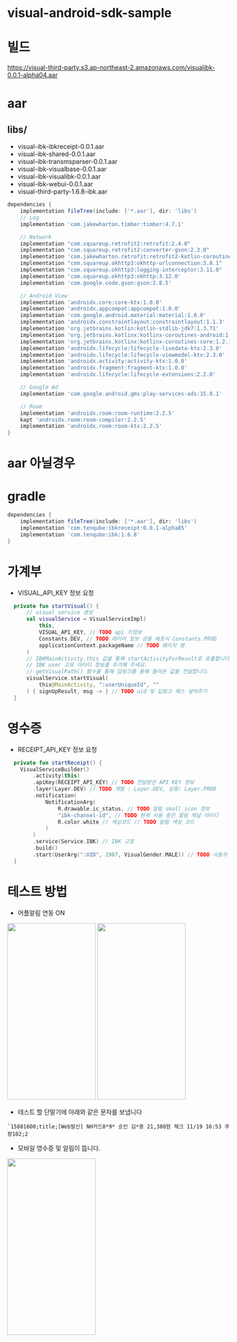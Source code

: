 # visual-android-sdk-sample

# 빌드
https://visual-third-party.s3.ap-northeast-2.amazonaws.com/visualibk-0.0.1-alpha04.aar

# aar
## libs/
- visual-ibk-ibkreceipt-0.0.1.aar
- visual-ibk-shared-0.0.1.aar
- visual-ibk-transmsparser-0.0.1.aar
- visual-ibk-visualbase-0.0.1.aar
- visual-ibk-visualibk-0.0.1.aar
- visual-ibk-webui-0.0.1.aar
- visual-third-party-1.6.8-ibk.aar

```gradle 
dependencies {
    implementation fileTree(include: ['*.aar'], dir: 'libs')
    // Log
    implementation 'com.jakewharton.timber:timber:4.7.1'

    // Network
    implementation "com.squareup.retrofit2:retrofit:2.4.0"
    implementation "com.squareup.retrofit2:converter-gson:2.3.0"
    implementation 'com.jakewharton.retrofit:retrofit2-kotlin-coroutines-adapter:0.9.2'
    implementation "com.squareup.okhttp3:okhttp-urlconnection:3.8.1"
    implementation "com.squareup.okhttp3:logging-interceptor:3.11.0"
    implementation 'com.squareup.okhttp3:okhttp:3.12.0'
    implementation 'com.google.code.gson:gson:2.8.5'

    // Android View
    implementation 'androidx.core:core-ktx:1.0.0'
    implementation 'androidx.appcompat:appcompat:1.0.0'
    implementation 'com.google.android.material:material:1.0.0'
    implementation 'androidx.constraintlayout:constraintlayout:1.1.3'
    implementation 'org.jetbrains.kotlin:kotlin-stdlib-jdk7:1.3.71'
    implementation 'org.jetbrains.kotlinx:kotlinx-coroutines-android:1.2.1'
    implementation 'org.jetbrains.kotlinx:kotlinx-coroutines-core:1.2.1'
    implementation 'androidx.lifecycle:lifecycle-livedata-ktx:2.3.0'
    implementation 'androidx.lifecycle:lifecycle-viewmodel-ktx:2.3.0'
    implementation 'androidx.activity:activity-ktx:1.0.0'
    implementation 'androidx.fragment:fragment-ktx:1.0.0'
    implementation 'androidx.lifecycle:lifecycle-extensions:2.2.0'

    // Google Ad
    implementation 'com.google.android.gms:play-services-ads:15.0.1'

    // Room
    implementation 'androidx.room:room-runtime:2.2.5'
    kapt 'androidx.room:room-compiler:2.2.5'
    implementation 'androidx.room:room-ktx:2.2.5'
}
```
# aar 아닐경우
# gradle
```gradle
dependencies {
    implementation fileTree(include: ['*.aar'], dir: 'libs')
    implementation 'com.tenqube:ibkreceipt:0.0.1-alpha05'
    implementation 'com.tenqube:ibk:1.6.8'
}
```

# 가계부
- VISUAL_API_KEY 정보 요청
```kotlin
  private fun startVisual() {
      // visual service 생성
      val visualService = VisualServiceImpl(
          this,
          VISUAL_API_KEY, // TODO api 키정보
          Constants.DEV, // TODO 레이어 정보 상용 배포시 Constants.PROD
          applicationContext.packageName // TODO 패키지 명
      )
      // IBKMainActivity.this 값을 통해 startActivityForResult로 호출합니다.
      // IBK user 고유 아이디 정보를 추가해 주세요.
      // getVisualPath() 함수를 통해 딥링크를 통해 들어온 값을 전달합니다.
      visualService.startVisual(
          this@MainActivity, ":userUniqueId", ""
      ) { signUpResult, msg -> } // TODO uid 및 딥링크 패스 넣어주기
  }
```

# 영수증
- RECEIPT_API_KEY 정보 요청
```kotlin
  private fun startReceipt() {
    VisualServiceBuilder()
        .activity(this)
        .apiKey(RECEIPT_API_KEY) // TODO 전달받은 API KEY 정보
        .layer(Layer.DEV) // TODO 개발 : Layer.DEV, 상용: Layer.PROD
        .notification(
            NotificationArg(
                R.drawable.ic_status, // TODO 알림 small_icon 정보
                "ibk-channel-id", // TODO 현재 사용 중인 알림 채널 아이디
                R.color.white // 색상코드 // TODO 알림 색상 코드
            )
        )
        .service(Service.IBK) // IBK 고정
        .build()
        .start(UserArg(":UID", 1987, VisualGender.MALE)) // TODO 사용자 고유 아이디, 생년, 성별 넣어주기
  }
```

# 테스트 방법
- 어플알림 연동 ON 
<img src="https://user-images.githubusercontent.com/15064370/182561946-d7bd4751-1707-4560-898a-f4305b23566f.jpg" width="200" height="400"/>
<img src="https://user-images.githubusercontent.com/15064370/182561930-8591fe23-f303-4c43-96fa-47230124588b.jpg" width="200" height="400"/>

- 테스트 할 단말기에 아래와 같은 문자를 보냅니다
```
`15881600;title;[Web발신] NH카드8*9* 승인 김*중 21,380원 체크 11/19 16:53 쿠팡102;2
```
- 모바일 영수증 및 알림이 뜹니다.
<img src="https://user-images.githubusercontent.com/15064370/182564090-2cf87cfc-2ec2-4350-9dba-5e89b455599a.jpg" width="200" height="400"/>

